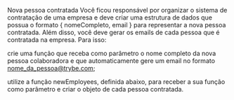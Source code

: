 Nova pessoa contratada
Você ficou responsável por organizar o sistema de contratação de uma empresa e deve criar uma estrutura de dados que possua o formato { nomeCompleto, email } para representar a nova pessoa contratada. Além disso, você deve gerar os emails de cada pessoa que é contratada na empresa. Para isso:

crie uma função que receba como parâmetro o nome completo da nova pessoa colaboradora e que automaticamente gere um email no formato nome_da_pessoa@trybe.com;

utilize a função newEmployees, definida abaixo, para receber a sua função como parâmetro e criar o objeto de cada pessoa contratada.
